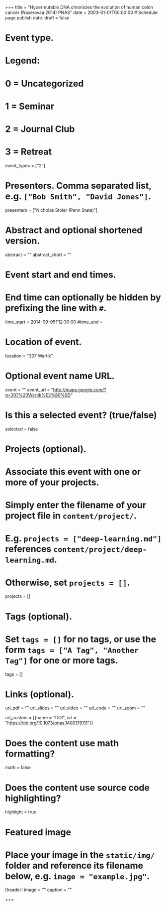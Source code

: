 +++
title = "Hypermutable DNA chronicles the evolution of human colon cancer (Naxerovaa 2014) PNAS"
date = 2003-01-01T00:00:00  # Schedule page publish date.
draft = false

# Event type.
# Legend:
# 0 = Uncategorized
# 1 = Seminar
# 2 = Journal Club
# 3 = Retreat
event_types = ["2"]

# Presenters. Comma separated list, e.g. `["Bob Smith", "David Jones"]`.
presenters = ["Nicholas Stoler (Penn State)"]

# Abstract and optional shortened version.
abstract = ""
abstract_short = ""

# Event start and end times.
#   End time can optionally be hidden by prefixing the line with `#`.
time_start = 2014-09-05T12:30:00
#time_end = 

# Location of event.
location = "307 Wartik"

# Optional event name URL.
event = ""
event_url = "http://maps.google.com/?q=307%20Wartik%E2%80%9D"

# Is this a selected event? (true/false)
selected = false

# Projects (optional).
#   Associate this event with one or more of your projects.
#   Simply enter the filename of your project file in `content/project/`.
#   E.g. `projects = ["deep-learning.md"]` references `content/project/deep-learning.md`.
#   Otherwise, set `projects = []`.
projects = []

# Tags (optional).
#   Set `tags = []` for no tags, or use the form `tags = ["A Tag", "Another Tag"]` for one or more tags.
tags = []

# Links (optional).
url_pdf = ""
url_slides = ""
url_video = ""
url_code = ""
url_zoom = ""

url_custom = [{name = "DOI", url = "https://doi.org/10.1073/pnas.1400179111"}]

# Does the content use math formatting?
math = false

# Does the content use source code highlighting?
highlight = true

# Featured image
# Place your image in the `static/img/` folder and reference its filename below, e.g. `image = "example.jpg"`.
[header]
image = ""
caption = ""

+++
